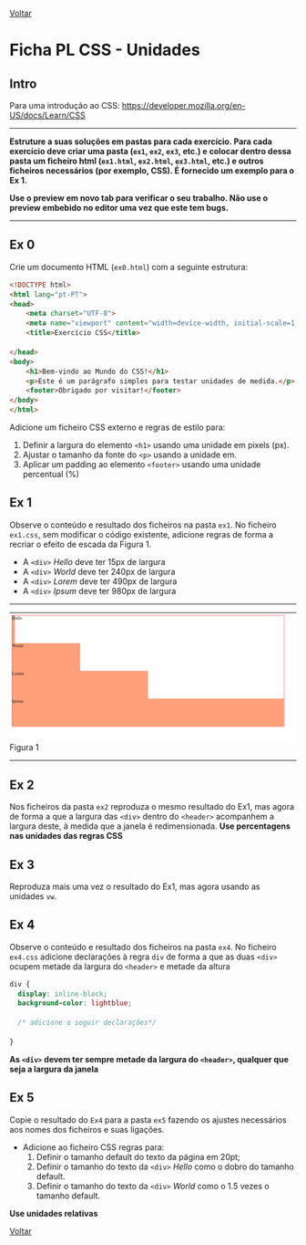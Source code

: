 [Voltar](../main.md)
# Ficha PL CSS - Unidades

## Intro
Para uma introdução ao CSS: https://developer.mozilla.org/en-US/docs/Learn/CSS

--- 

**Estruture a suas soluções em pastas para cada exercício. Para cada exercício deve criar uma pasta (`ex1`, `ex2`, `ex3`, etc.) e colocar dentro dessa pasta um ficheiro html (`ex1.html`, `ex2.html`, `ex3.html`, etc.) e outros ficheiros necessários (por exemplo, CSS). É fornecido um exemplo para o Ex 1.**

__Use o preview em novo tab para verificar o seu trabalho. Não use o preview embebido no editor uma vez que este tem bugs.__

--- 

## Ex 0

Crie um documento HTML (`ex0.html`) com a seguinte estrutura:

```html
<!DOCTYPE html>
<html lang="pt-PT">
<head>
    <meta charset="UTF-8">
    <meta name="viewport" content="width=device-width, initial-scale=1.0">
    <title>Exercício CSS</title>

</head>
<body>
    <h1>Bem-vindo ao Mundo do CSS!</h1>
    <p>Este é um parágrafo simples para testar unidades de medida.</p>
    <footer>Obrigado por visitar!</footer>
</body>
</html>
```

Adicione um ficheiro CSS externo e regras de estilo para:

1. Definir a largura do elemento `<h1>` usando uma unidade em pixels (px).
1. Ajustar o tamanho da fonte do `<p>` usando a unidade em.
1. Aplicar um padding ao elemento `<footer>` usando uma unidade percentual (%)

## Ex 1

Observe o conteúdo e resultado dos ficheiros na pasta `ex1`.
No ficheiro `ex1.css`, sem modificar o código existente, adicione regras de forma a recriar o efeito de escada da Figura 1.
- A `<div>` _Hello_ deve ter 15px de largura
-  A `<div>` _World_ deve ter 240px de largura
-   A `<div>` _Lorem_ deve ter 490px de largura
-    A `<div>` _Ipsum_ deve ter 980px de largura

---
![Figura 1](assets/fig1.png)
Figura 1
___ 

## Ex 2
Nos ficheiros da pasta `ex2` reproduza o mesmo resultado do Ex1, mas agora de forma a que a largura das `<div>` dentro do `<header>` acompanhem a largura deste, à medida que a janela é redimensionada. **Use percentagens nas unidades das regras CSS**

## Ex 3
Reproduza mais uma vez o resultado do Ex1, mas agora usando as unidades `vw`. 


## Ex 4
Observe o conteúdo e resultado dos ficheiros na pasta `ex4`.
No ficheiro `ex4.css` adicione declarações à regra `div`  de forma a que as duas `<div>` ocupem metade da largura do `<header>` e metade da altura 
```css
div {
  display: inline-block;
  background-color: lightblue; 
  
  /* adicione a seguir declarações*/
  
}
```

**As `<div>` devem ter sempre metade da largura do `<header>`, qualquer que seja a largura da janela**


## Ex 5
Copie o resultado do `Ex4` para a pasta `ex5` fazendo os ajustes necessários aos nomes dos ficheiros e suas ligações.

- Adicione ao ficheiro CSS regras para:
  1. Definir o tamanho default do texto da página em 20pt;
  2. Definir o tamanho do texto da `<div>` _Hello_  como o dobro do tamanho default.
  3. Definir o tamanho do texto da `<div>` _World_  como o 1.5 vezes o tamanho default.

__Use unidades relativas__

[Voltar](../main.md)